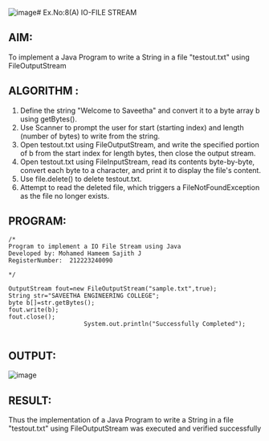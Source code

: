 ![image](https://github.com/user-attachments/assets/ab2cc611-6cb4-4453-b951-e81ea595b5b2)# Ex.No:8(A)           IO-FILE STREAM
## AIM:
To implement a Java Program to write a String in a file "testout.txt" using FileOutputStream

## ALGORITHM :
1.  Define the string "Welcome to Saveetha" and convert it to a byte array b using getBytes().
2.	Use Scanner to prompt the user for start (starting index) and length (number of bytes) to write from the string.
3.	Open testout.txt using FileOutputStream, and write the specified portion of b from the start index for length bytes, then close the output stream.
4.	Open testout.txt using FileInputStream, read its contents byte-by-byte, convert each byte to a character, and print it to display the file's content.
5.	Use file.delete() to delete testout.txt.
6.	Attempt to read the deleted file, which triggers a FileNotFoundException as the file no longer exists.


## PROGRAM:
 ```
/*
Program to implement a IO File Stream using Java
Developed by: Mohamed Hameem Sajith J
RegisterNumber:  212223240090

*/

OutputStream fout=new FileOutputStream("sample.txt",true);
String str="SAVEETHA ENGINEERING COLLEGE";
byte b[]=str.getBytes();
fout.write(b);
fout.close();
                      System.out.println("Successfully Completed");  
           
```


## OUTPUT:

![image](https://github.com/user-attachments/assets/e94fd420-22e1-41ef-823a-64392ba0d314)


## RESULT:
Thus the implementation of a Java Program to write a String in a file "testout.txt" using FileOutputStream was executed and verified successfully

